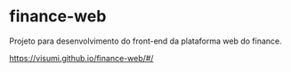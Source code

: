 # finance-web
Projeto para desenvolvimento do front-end da plataforma web do finance.

https://visumi.github.io/finance-web/#/
